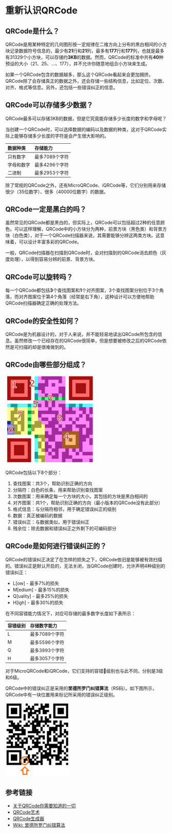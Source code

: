# 重新认识QRCode

## QRCode是什么？

QRCode是用某种特定的几何图形按一定规律在二维方向上分布的黑白相间的小方块记录数据符号信息的，最少有**21**行和**21**列，最多有**177**行和**177**列，也就是最多有31329个小方块，可以存储约**3KB**的数据。然而，QRCode的标准中共有**40**种预设的大小（21、25、…、177），并不允许你随意地组合小方块来生成。

如果一个QRCode包含的数据越多，那么这个QRCode看起来会更加拥挤。QRCode除了会存储真正的数据之外，还会存储一些结构信息，比如定位、次数、对齐、格式等信息。另外，还包括一些错误纠正的信息。

## QRCode可以存储多少数据？

QRCode最多可以存储3KB的数据，但是它究竟能存储多少长度的数字和字母呢？

当创建一个QRCode时，可以选择数据的编码以及数据的种类，这对于QRCode实际上能够存储多少长度的字符是会产生很大影响的。

| 数据种类 | 存储能力 |
| :-- | :-- |
| 只有数字 | 最多7089个字符 |
| 字母和数字 | 最多4296个字符 |
| 二进制 | 最多2953个字符 |

除了常规的QRCode之外，还有MicroQRCode、iQRCode等，它们分别用来存储很少（35位数字）、很多（40000位数字）的数据。

## QRCode一定是黑白的吗？

虽然常见的QRCode都是黑白的，但实际上，QRCode可以包括超过2种的任意颜色。可以这样理解，QRCode中的小方块分为两种，前景方块（黑色类）和背景方块（白色类），对于一个QRCode扫描器来说，其需要能够分辨这两类方块。这意味着，可以设计丰富多彩的QRCode。

一般，QRCode扫描器在扫描到QRCode时，会对扫描到的QRCode消去颜色（灰度处理），以得到容易分辨的前景、背景方块。

## QRCode可以旋转吗？

每一个QRCode都包括**3**个查找图案和**1**个对齐图案，3个查找图案分别位于3个角落，而对齐图案位于第4个角落（经常是右下角），这种设计可以方便地帮助QRCode扫描器确定正确的处理方法。

## QRCode的安全性如何？

QRCode是为机器设计的，对于人来说，并不能轻易地读出QRCode所包含的信息。虽然修改一个已经存在的QRCode很简单，但是想要被修改之后的QRCode依然是可扫描的却是很难做到的。

## QRCode由哪些部分组成？

![QRCode Sections](./introduction-to-qrcode/qrcode-sections.png)

QRCode包括以下8个部分：

1. 查找图案：共3个，帮助识别正确的方向
2. 分隔符：白色的长条，用来帮助识别查找图案
3. 次数图案：用来确定每一个方块的大小，其包括的方块是黑白相间的
4. 对齐图案：共1个，帮助识别正确的方向（最小版本的QRCode没有此部分）
5. 格式信息：与分隔符相邻，用于确定错误纠正的级别
6. 数据：真正被编码的数据
7. 错误纠正：与数据类似，用于错误纠正
8. 残余位：除去数据和错误纠正之外剩下的可编码部分

## QRCode是如何进行错误纠正的？

QRCode的错误纠正决定了在怎样的损失之下，QRCode依旧是能够被有效扫描的。错误纠正是默认开启的，无法关闭，当QRCode创建时，允许声明4种级别的错误纠正：

- L[ow] - 最多7%的损失
- M[edium] - 最多15%的损失
- Q[uality] - 最多25%的损失
- H[igh] - 最多30%的损失

在不同容错能力情况下，对应可存储的最多数字长度如下表所示：

| 容错级别 | 存储数字能力 |
| :-- | :-- |
| L | 最多7089个字符 |
| M | 最多5596个字符 |
| Q | 最多3993个字符 |
| H | 最多3057个字符 |

对于MicroQRCode和iQRCode，它们支持的容错级别也与此不同，分别是3级和6级。

QRCode中的错误纠正是采用的**里德所罗门纠错算法**（RS码）。如下图所示，QRCode中有一块位置用来标记所采用的错误纠正级别。

![Error Correction](./introduction-to-qrcode/error-correction.png)

## 参考链接

- [关于QRCode你需要知道的一切](http://qrcode.meetheed.com/)
- [QRCode艺术](http://qrcode.meetheed.com/qrcode_art.php?s=s)
- [QRCode生成器](https://www.unitag.io/qrcode)
- [Wiki: 里德所罗门纠错算法](https://en.wikipedia.org/wiki/Reed%E2%80%93Solomon_error_correction)
